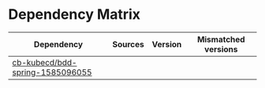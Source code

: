 # Dependency Matrix

Dependency | Sources | Version | Mismatched versions
---------- | ------- | ------- | -------------------
[cb-kubecd/bdd-spring-1585096055](https://github.com/cb-kubecd/bdd-spring-1585096055.git) |  | []() | 

